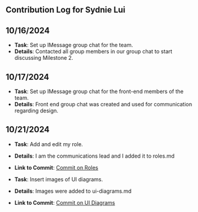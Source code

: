 ## Contribution Log for Sydnie Lui

## 10/16/2024
 - **Task**: Set up IMessage group chat for the team.
 - **Details**: Contacted all group members in our group chat to start discussing Milestone 2.

## 10/17/2024
 - **Task**: Set up IMessage group chat for the front-end members of the team.
 - **Details**: Front end group chat was created and used for communication regarding design.

## 10/21/2024
 - **Task**: Add and edit my role.
 - **Details**: I am the communications lead and I added it to roles.md
 - **Link to Commit**: [Commit on Roles](https://github.com/Madi3456/Group-15/blob/main/team/roles.md)

 - **Task**: Insert images of UI diagrams.
 - **Details**: Images were added to ui-diagrams.md
 - **Link to Commit**: [Commit on UI Diagrams](https://github.com/Madi3456/Group-15/blob/main/team/ui-diagrams.md)
